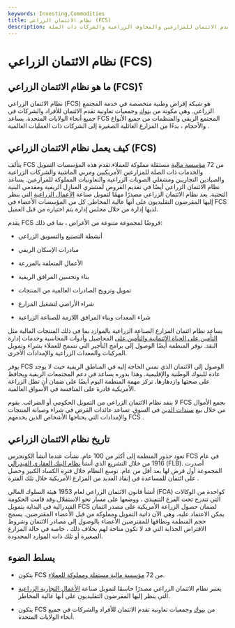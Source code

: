 ```yaml
---
keywords: Investing,Commodities
title: نظام الائتمان الزراعي (FCS)
description: نظام الائتمان الزراعي هو نظام وطني للمؤسسات المالية التي تقدم الائتمان للمزارعين والمخاوف الزراعية والشركات ذات الصلة.
---
```


# نظام الائتمان الزراعي (FCS)
## ما هو نظام الائتمان الزراعي (FCS)؟

نظام الائتمان الزراعي (FCS) هو شبكة إقراض وطنية متخصصة في خدمة المجتمع الزراعي. وهي مكونة من [بنوك](/banks-for-cooperatives) وجمعيات تعاونية تقدم الائتمان للأفراد والشركات في جميع أنحاء الولايات المتحدة. يساعد FCS المجتمع الريفي والمنظمات من جميع الأنواع والأحجام ، بدءًا من المزارع العائلية الصغيرة إلى الشركات ذات العمليات العالمية .

## كيف يعمل نظام الائتمان الزراعي (FCS)

يتألف FCS من 72 [مؤسسة مالية](/financialinstitution) مستقلة مملوكة للعملاء.تقدم هذه المؤسسات التمويل والخدمات ذات الصلة للمزارعين الأمريكيين ومربي الماشية والشركات الزراعية والصيادين التجاريين ومشغلي الصوبات الزراعية والتعاونيات المملوكة للمزارعين. يساعد نظام الائتمان الزراعي أيضًا في تقديم القروض لمشتري المنازل الريفية ومقدمي البنية التحتية. يعد نظام الائتمان الزراعي مصدرًا مهمًا لتمويل صناعة [الأعمال الزراعية](/agribusiness) التي ينظر إليها المقرضون التقليديون على أنها عالية المخاطر. كل من المؤسسات الأعضاء في FCS لديها إدارة من خلال مجلس إدارة يتم اختياره من قبل العميل.

يقدم FCS قروضًا لمجموعة متنوعة من الأغراض ، بما في ذلك:

- أنشطة التصنيع والتسويق الزراعي

- مبادرات الإسكان الريفي

- الأعمال المتعلقة بالمزرعة

- بناء وتحسين المرافق الريفية

- تمويل وترويج الصادرات العالمية من المنتجات

- شراء الأراضي لتشغيل المزارع

- شراء المعدات وبناء المرافق اللازمة للصناعة الزراعية

يساعد نظام ائتمان المزارع الصناعة الزراعية بالموارد بما في ذلك المنتجات المالية مثل [التأمين على الحياة الائتمانية والتأمين على](/credit_life_insurance) المحاصيل وأدوات المحاسبة وخدمات إدارة النقد. توفر المنظمة أيضًا الوصول إلى برامج التأجير التي تسمح للعملاء بشراء وتمويل المركبات والمعدات الزراعية والإمدادات الأخرى.

يوفر FCS الوصول إلى الائتمان الذي تمس الحاجة إليه في المناطق الريفية حيث لا يوجد عادة للبنوك الوطنية والإقليمية. وهذا بدوره يساعد في دعم المجتمعات الريفية ويحافظ على صحتها وازدهارها. تركز مهمة المنظمة اليوم أيضًا على ضمان أن تظل الزراعة الأمريكية قادرة على المنافسة في الأسواق العالمية.

لا ينفد نظام الائتمان الزراعي من التمويل الحكومي أو الضرائب. يقوم FCS بجمع الأموال من خلال بيع [سندات الدين](/debtsecurity) في السوق. تساعد عائدات القرض في شراء وصيانة المنتجات والإمدادات التي يحتاجها الأشخاص الذين يخدمهم FCS .

## تاريخ نظام الائتمان الزراعي

تعود جذور المنظمة إلى أكثر من 100 عام. نشأت عندما أنشأ الكونجرس FCS في عام 1916 من خلال التشريع الذي أنشأ [نظام البنك العقاري الفيدرالي](/federal-land-bank) (FLB). أصدرت المجموعة أول قرض لها بعد أقل من عام. توسع النظام خلال فترة الكساد الكبير وحصل على ائتمان للمساعدة في إنقاذ العديد من المزارع الأمريكية خلال تلك الفترة .

أنشأ قانون الائتمان الزراعي لعام 1953 هيئة السلوك المالي (FCA) كواحدة من الوكالات التي تندرج تحت الفرع التنفيذي ، ووضعها على مسار نحو الاستقلال.وقد قامت الحكومة الفيدرالية في البداية بتمويل FCS لضمان حصول الزراعة الأمريكية على مصدر ائتمان يمكن الاعتماد عليه. وهي الآن ذاتية التمويل ومملوكة من قبل الأعضاء المقترضين. يسمح حجم المنظمة ونطاقها للمقترضين الأعضاء بالوصول إلى مصادر الائتمان وشروط الاقتراض الجذابة التي قد لا تكون متاحة لهم بخلاف ذلك ، خاصة في حالة المزارع الصغيرة أو تلك ذات الموارد المحدودة.

## يسلط الضوء

- يتكون FCS من 72 [مؤسسة مالية مستقلة ومملوكة للعملاء](/financialinstitution).

- يعتبر نظام الائتمان الزراعي مصدرًا حاسمًا لتمويل صناعة [الأعمال التجارية الزراعية](/agribusiness) التي ينظر إليها المقرضون التقليديون على أنها عالية المخاطر.

- يتكون FCS من [بنوك](/banks-for-cooperatives) وجمعيات تعاونية تقدم الائتمان للأفراد والشركات في جميع أنحاء الولايات المتحدة.

